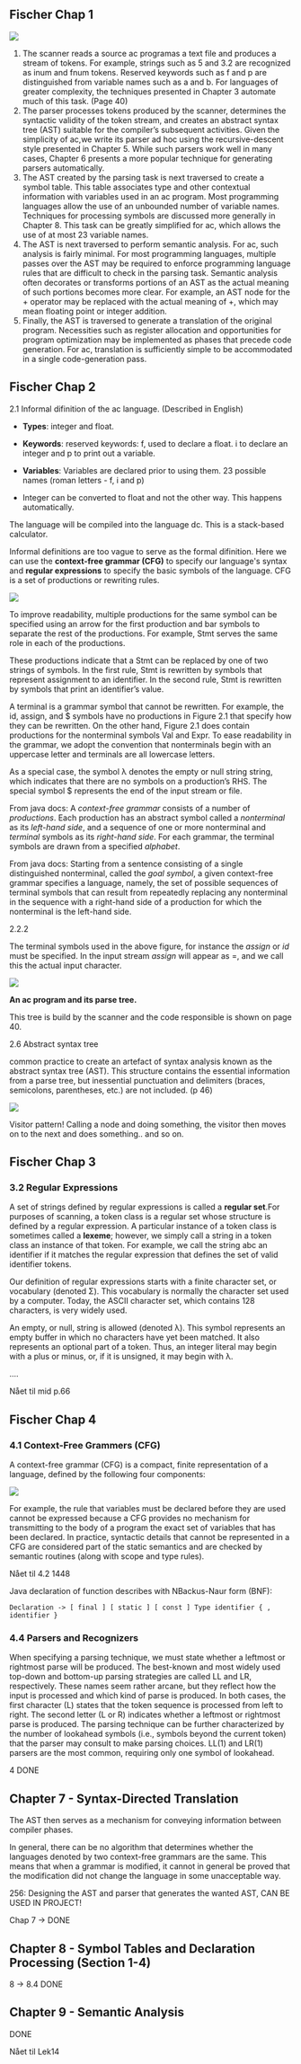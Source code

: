## Fischer Chap 1

![](.\img\17.png)

1. The scanner reads a source ac programas a text file and produces a stream of tokens. For example, strings such as 5 and 3.2 are recognized as inum and fnum tokens. Reserved keywords such as f and p are distinguished from variable names such as a and b. For languages of greater complexity, the techniques presented in Chapter 3 automate much of this task. (Page 40)
2. The parser processes tokens produced by the scanner, determines the syntactic validity of the token stream, and creates an abstract syntax tree (AST) suitable for the compiler’s subsequent activities. Given the simplicity of ac,we write its parser ad hoc using the recursive-descent style presented in Chapter 5. While such parsers work well in many cases, Chapter 6 presents a more popular technique for generating parsers automatically.
3. The AST created by the parsing task is next traversed to create a symbol table. This table associates type and other contextual information with variables used in an ac program. Most programming languages allow the use of an unbounded number of variable names. Techniques for processing symbols are discussed more generally in Chapter 8. This task can be greatly simplified for ac, which allows the use of at most 23 variable names.
4. The AST is next traversed to perform semantic analysis. For ac, such analysis is fairly minimal. For most programming languages, multiple passes over the AST may be required to enforce programming language rules that are difficult to check in the parsing task. Semantic analysis often decorates or transforms portions of an AST as the actual meaning of such portions becomes more clear. For example, an AST node for the + operator may be replaced with the actual meaning of +, which may
   mean floating point or integer addition.
5. Finally, the AST is traversed to generate a translation of the original program. Necessities such as register allocation and opportunities for program optimization may be implemented as phases that precede code generation. For ac, translation is sufficiently simple to be accommodated in a single code-generation pass.

## Fischer Chap 2

2.1 Informal difinition of the ac language. (Described in English)

- **Types**: integer and float. 

- **Keywords**: reserved keywords: f, used to declare a float. i to declare an integer and p to print out a variable.
- **Variables**: Variables are declared prior to using them. 23 possible names (roman letters - f, i and p)

- Integer can be converted to float and not the other way. This happens automatically.

The language will be compiled into the language dc. This is a stack-based calculator.

Informal definitions are too vague to serve as the formal difinition. Here we can use the **context-free grammar (CFG)** to specify our language's syntax and **regular expressions** to specify the basic symbols of the language. CFG is a set of productions or rewriting rules.

![](.\img\15.png)

To improve readability, multiple productions for the same symbol can be specified using an arrow for the first production and bar symbols to separate the rest of the productions. For example, Stmt serves the same role in each of the productions.

These productions indicate that a Stmt can be replaced by one of two strings of symbols. In the first rule, Stmt is rewritten by symbols that represent assignment to an identifier. In the second rule, Stmt is rewritten by symbols that print an identifier’s value.

A terminal is a grammar symbol that cannot be rewritten. For example, the id, assign, and $ symbols have no productions in Figure 2.1 that specify how they can be rewritten. On the other hand, Figure 2.1 does contain productions for the nonterminal symbols Val and Expr. To ease readability in the grammar, we adopt the convention that nonterminals begin with an uppercase letter and terminals are all lowercase letters.

As a special case, the symbol λ denotes the empty or null string string, which indicates that there are no symbols on a production’s RHS. The special symbol $ represents the end of the input stream or file.

From java docs: A *context-free grammar* consists of a number of *productions*. Each production has an abstract symbol called a *nonterminal* as its *left-hand side*, and a sequence of one or more nonterminal and *terminal* symbols as its *right-hand side*. For each grammar, the terminal symbols are drawn from a specified *alphabet*.

From java docs: Starting from a sentence consisting of a single distinguished nonterminal, called the *goal symbol*, a given context-free grammar specifies a language, namely, the set of possible sequences of terminal symbols that can result from repeatedly replacing any nonterminal in the sequence with a right-hand side of a production for which the nonterminal is the left-hand side.

2.2.2

The terminal symbols used in the above figure, for instance the *assign* or *id* must be specified. In the input stream *assign* will appear as =, and we call this the actual input character.

![](.\img\16.png)

**An ac program and its parse tree.**

This tree is build by the scanner and the code responsible is shown on page 40.

2.6 Abstract syntax tree

common practice to create an artefact of syntax analysis known as the abstract syntax tree (AST). This structure contains the essential information from a parse tree, but inessential punctuation and delimiters (braces, semicolons, parentheses, etc.) are not included. (p 46)

![](.\img\18.png)

Visitor pattern! Calling a node and doing something, the visitor then moves on to the next and does something.. and so on.

## Fischer Chap 3

### 3.2 Regular Expressions

A set of strings defined by regular expressions is called a **regular set**.For purposes of scanning, a token class is a regular set whose structure is defined by a regular expression. A particular instance of a token class is sometimes called a **lexeme**; however, we simply call a string in a token class an instance of that token. For example, we call the string abc an identifier if it matches the regular expression that defines the set of valid identifier tokens.

Our definition of regular expressions starts with a finite character set, or vocabulary (denoted Σ). This vocabulary is normally the character set used by a computer. Today, the ASCII character set, which contains 128 characters, is very widely used.

An empty, or null, string is allowed (denoted λ). This symbol represents an empty buffer in which no characters have yet been matched. It also represents an optional part of a token. Thus, an integer literal may begin with a plus or minus, or, if it is unsigned, it may begin with λ.

....

Nået til mid p.66

## Fischer Chap 4

### 4.1 Context-Free Grammers (CFG)

A context-free grammar (CFG) is a compact, finite representation of a language, defined by the following four components:

![](.\img\23.png)



For example, the rule that variables must be declared before they are used cannot be expressed because a CFG provides no mechanism for transmitting to the body of a program the exact set of variables that has been declared. In practice, syntactic details that cannot be represented in a CFG are considered part of the static semantics and are checked by semantic routines (along with scope and type rules).

Nået til 4.2 1448

Java declaration of function describes with NBackus-Naur form (BNF):

``Declaration -> [ final ] [ static ] [ const ] Type identifier { , identifier }``

### 4.4 Parsers and Recognizers

When specifying a parsing technique, we must state whether a leftmost or rightmost parse will be produced. The best-known and most widely used top-down and bottom-up parsing strategies are called LL and LR, respectively. These names seem rather arcane, but they reflect how the input is processed and which kind of parse is produced. In both cases, the first character (L) states that the token sequence is processed from left to right. The second letter (L or R) indicates whether a leftmost or rightmost parse is produced. The parsing technique can be further characterized by the number of lookahead symbols (i.e., symbols beyond the current token) that the parser may consult to make parsing choices. LL(1) and LR(1) parsers are the most common, requiring only one symbol of lookahead.

4 DONE

## Chapter 7 - Syntax-Directed Translation

The AST then serves as
a mechanism for conveying information between compiler phases.

In general, there can be no algorithm that determines whether the
languages denoted by two context-free grammars are the same. This means
that when a grammar is modified, it cannot in general be proved that the
modification did not change the language in some unacceptable way.

256: Designing the AST and parser that generates the wanted AST, CAN BE USED IN PROJECT!

Chap 7 -> DONE

## Chapter 8 - Symbol Tables and Declaration Processing (Section 1-4)

8 -> 8.4 DONE

## Chapter 9 - Semantic Analysis

DONE

Nået til Lek14